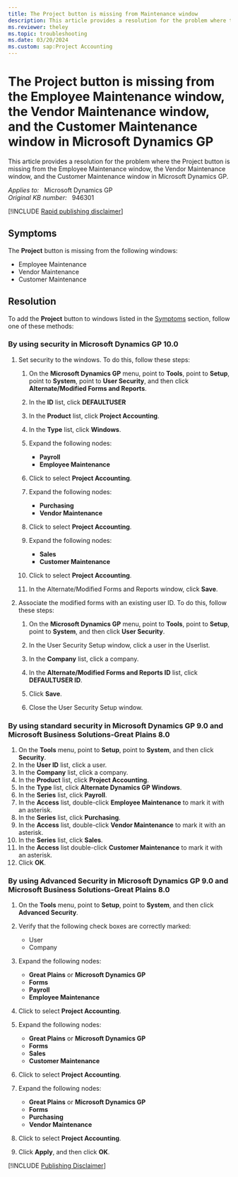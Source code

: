 ```yaml
---
title: The Project button is missing from Maintenance window
description: This article provides a resolution for the problem where the Project button is missing from the Employee Maintenance window, the Vendor Maintenance window, and the Customer Maintenance window in Microsoft Dynamics GP.
ms.reviewer: theley
ms.topic: troubleshooting
ms.date: 03/20/2024
ms.custom: sap:Project Accounting
---
```

# The Project button is missing from the Employee Maintenance window, the Vendor Maintenance window, and the Customer Maintenance window in Microsoft Dynamics GP

This article provides a resolution for the problem where the Project button is missing from the Employee Maintenance window, the Vendor Maintenance window, and the Customer Maintenance window in Microsoft Dynamics GP.

_Applies to:_ &nbsp; Microsoft Dynamics GP  
_Original KB number:_ &nbsp; 946301  

[!INCLUDE [Rapid publishing disclaimer](../../includes/rapid-publishing-disclaimer.md)]

## Symptoms

The **Project** button is missing from the following windows:

- Employee Maintenance
- Vendor Maintenance
- Customer Maintenance

## Resolution

To add the **Project** button to windows listed in the [Symptoms](#symptoms) section, follow one of these methods:

### By using security in Microsoft Dynamics GP 10.0

1. Set security to the windows. To do this, follow these steps:

    1. On the **Microsoft Dynamics GP** menu, point to **Tools**, point to **Setup**, point to **System**, point to **User Security**, and then click **Alternate/Modified Forms and Reports**.
    2. In the **ID** list, click **DEFAULTUSER**  
    3. In the **Product** list, click **Project Accounting**.
    4. In the **Type** list, click **Windows**.
    5. Expand the following nodes:

       - **Payroll**  
       - **Employee Maintenance**  

    6. Click to select **Project Accounting**.

    7. Expand the following nodes:

       - **Purchasing**  
       - **Vendor Maintenance**  

    8. Click to select **Project Accounting**.
    9. Expand the following nodes:

       - **Sales**  
       - **Customer Maintenance**  

    10. Click to select **Project Accounting**.
    11. In the Alternate/Modified Forms and Reports window, click **Save**.

2. Associate the modified forms with an existing user ID. To do this, follow these steps:

    1. On the **Microsoft Dynamics GP** menu, point to **Tools**, point to **Setup**, point to **System**, and then click **User Security**.

    2. In the User Security Setup window, click a user in the Userlist.

    3. In the **Company** list, click a company.

    4. In the **Alternate/Modified Forms and Reports ID** list, click **DEFAULTUSER ID**.

    5. Click **Save**.

    6. Close the User Security Setup window.

### By using standard security in Microsoft Dynamics GP 9.0 and Microsoft Business Solutions-Great Plains 8.0

1. On the **Tools** menu, point to **Setup**, point to **System**, and then click **Security**.
2. In the **User ID** list, click a user.
3. In the **Company** list, click a company.
4. In the **Product** list, click **Project Accounting**.
5. In the **Type** list, click **Alternate Dynamics GP Windows**.
6. In the **Series** list, click **Payroll**.
7. In the **Access** list, double-click **Employee Maintenance** to mark it with an asterisk.
8. In the **Series** list, click **Purchasing**.
9. In the **Access** list, double-click **Vendor Maintenance** to mark it with an asterisk.
10. In the **Series** list, click **Sales**.
11. In the **Access** list double-click **Customer Maintenance** to mark it with an asterisk.
12. Click **OK**.

### By using Advanced Security in Microsoft Dynamics GP 9.0 and Microsoft Business Solutions-Great Plains 8.0

1. On the **Tools** menu, point to **Setup**, point to **System**, and then click **Advanced Security**.

2. Verify that the following check boxes are correctly marked:

   - User
   - Company

3. Expand the following nodes:

   - **Great Plains** or **Microsoft Dynamics GP**  
   - **Forms**  
   - **Payroll**  
   - **Employee Maintenance**  

4. Click to select **Project Accounting**.

5. Expand the following nodes:

     - **Great Plains** or **Microsoft Dynamics GP**  
     - **Forms**  
     - **Sales**  
     - **Customer Maintenance**  

6. Click to select **Project Accounting**.

7. Expand the following nodes:

    - **Great Plains** or **Microsoft Dynamics GP**  
    - **Forms**  
    - **Purchasing**  
    - **Vendor Maintenance**  

8. Click to select **Project Accounting**.
9. Click **Apply**, and then click **OK**.

[!INCLUDE [Publishing Disclaimer](../../includes/publishing-disclaimer.md)]

